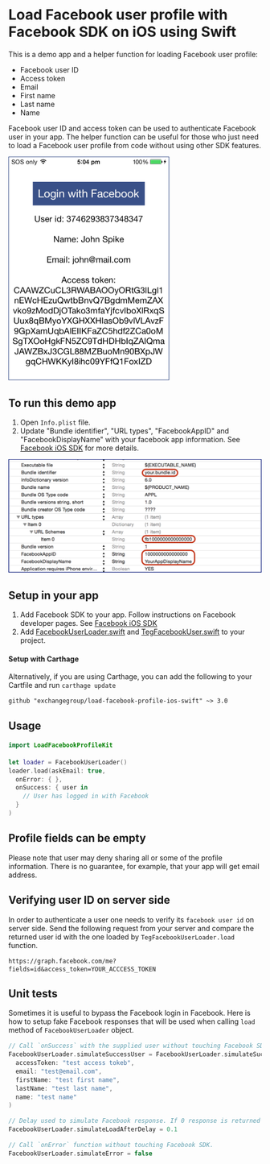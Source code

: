 # Load Facebook user profile with Facebook SDK on iOS using Swift

This is a demo app and a helper function for loading Facebook user profile:

* Facebook user ID
* Access token
* Email
* First name
* Last name
* Name

Facebook user ID and access token can be used to authenticate Facebook user in your app.
The helper function can be useful for those who just need to load a Facebook user profile from code without using other SDK features.

<img src="https://github.com/exchangegroup/load-facebook-profile-ios-swift/raw/master/graphics/load_facebook_profile_ios_swift.png" alt="Load Facebook user profile on iOS swift with Facebook SDK" width="320">

## To run this demo app

1. Open `Info.plist` file.
2. Update "Bundle identifier", "URL types", "FacebookAppID" and "FacebookDisplayName" with your facebook app information. See [Facebook iOS SDK](https://developers.facebook.com/docs/ios/getting-started) for more details.

<img src='https://raw.githubusercontent.com/exchangegroup/load-facebook-profile-ios-swift/master/graphics/facebook_demo_update_info_plist.png' width='616' alt='change plist'>

## Setup in your app

1. Add Facebook SDK to your app. Follow instructions on Facebook developer pages. See [Facebook iOS SDK](https://developers.facebook.com/docs/ios/getting-started)
2. Add [FacebookUserLoader.swift](https://github.com/exchangegroup/load-facebook-profile-ios-swift/blob/master/LoadFacebookProfileKit/FacebookUserLoader.swift) and [TegFacebookUser.swift](https://github.com/exchangegroup/load-facebook-profile-ios-swift/blob/master/LoadFacebookProfileKit/TegFacebookUser.swift) to your project.

#### Setup with Carthage

Alternatively, if you are using Carthage, you can add the following to your Cartfile and run `carthage update`

```
github "exchangegroup/load-facebook-profile-ios-swift" ~> 3.0
```

## Usage

```Swift
import LoadFacebookProfileKit

let loader = FacebookUserLoader()
loader.load(askEmail: true,
  onError: { },
  onSuccess: { user in
    // User has logged in with Facebook
  }
)
```

## Profile fields can be empty

Please note that user may deny sharing all or some of the profile information. There is no guarantee, for example, that your app will get email address.

## Verifying user ID on server side

In order to authenticate a user one needs to verify its `facebook user id` on server side. Send the following request from your server and compare the returned user id with the one loaded by `TegFacebookUserLoader.load` function.

```
https://graph.facebook.com/me?fields=id&access_token=YOUR_ACCCESS_TOKEN
```

## Unit tests

Sometimes it is useful to bypass the Facebook login in Facebook. Here is how to setup fake Facebook responses that will be used when calling `load` method of `FacebookUserLoader` object.

```Swift
// Call `onSuccess` with the supplied user without touching Facebook SDK.
FacebookUserLoader.simulateSuccessUser = FacebookUserLoader.simulateSuccessUser = TegFacebookUser(id: "fake user id",
  accessToken: "test access tokeb",
  email: "test@email.com",
  firstName: "test first name",
  lastName: "test last name",
  name: "test name"
)
```

```Swift
// Delay used to simulate Facebook response. If 0 response is returned synchronously.
FacebookUserLoader.simulateLoadAfterDelay = 0.1
```

```Swift
// Call `onError` function without touching Facebook SDK.
FacebookUserLoader.simulateError = false
```